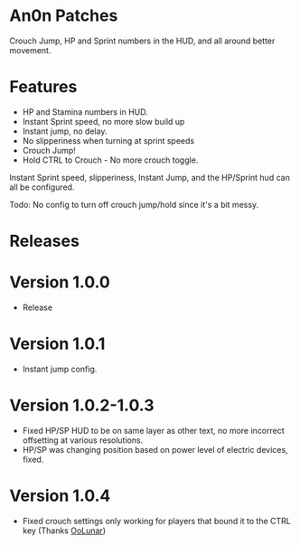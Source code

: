 # An0n Patches
Crouch Jump, HP and Sprint numbers in the HUD, and all around better movement.  

# Features
* HP and Stamina numbers in HUD.
* Instant Sprint speed, no more slow build up 
* Instant jump, no delay.
* No slipperiness when turning at sprint speeds
* Crouch Jump!
* Hold CTRL to Crouch - No more crouch toggle.

Instant Sprint speed, slipperiness, Instant Jump, and the HP/Sprint hud can all be configured.

Todo: No config to turn off crouch jump/hold since it's a bit messy.

# Releases

# Version 1.0.0
- Release
# Version 1.0.1
- Instant jump config.
# Version 1.0.2-1.0.3
- Fixed HP/SP HUD to be on same layer as other text, no more incorrect offsetting at various resolutions.
- HP/SP was changing position based on power level of electric devices, fixed.
# Version 1.0.4
- Fixed crouch settings only working for players that bound it to the CTRL key (Thanks [OoLunar](https://thunderstore.io/c/lethal-company/p/OoLunar/))